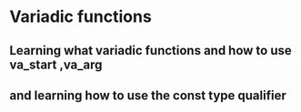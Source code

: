 # Variadic functions

## Learning what variadic functions and how to use va_start ,va_arg 
## and learning how to use the const type qualifier

